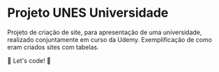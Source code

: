 # Projeto UNES Universidade 

Projeto de criação de site, para apresentação de uma universidade, realizado conjuntamente em curso da Udemy. Exemplificação de como eram criados sites com tabelas.





🚀 Let's code! 🚀